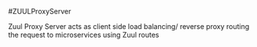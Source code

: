 
#ZUULProxyServer

Zuul Proxy Server acts as client side load balancing/ reverse proxy routing the request to microservices using Zuul  routes
